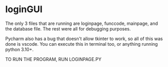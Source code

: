 # loginGUI

The only 3 files that are running are loginpage, funccode, mainpage, and the database file. The rest were all for debugging purposes.

Pycharm also has a bug that doesn't allow tkinter to work, so all of this was done is vscode. You can execute this in terminal too, or anything running python 3.10+.

TO RUN THE PROGRAM, RUN LOGINPAGE.PY
